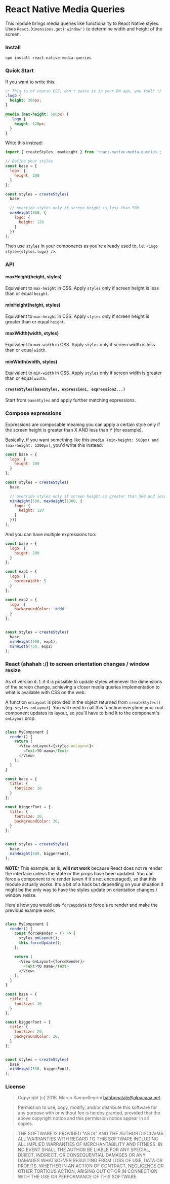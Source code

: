 

# React Native Media Queries

This module brings media queries like functionality to React Native styles.  
Uses `React.Dimensions.get('window')` to determine width and height of the screen.


### Install

`npm install react-native-media-queries`


### Quick Start

If you want to write this:

```css
/* This is of course CSS, don't paste it in your RN app, you fool! */
.logo {
  height: 200px;
}

@media (max-height: 500px) {
  .logo {
    height: 120px;
  }
}
```

Write this instead:

```javascript
import { createStyles, maxHeight } from 'react-native-media-queries';

// Define your styles
const base = {
  logo: {
    height: 200
  }
};

const styles = createStyles(
  base,

  // override styles only if screen height is less than 500
  maxHeight(500, {
    logo: {
      height: 120
    }
  })
);

```

Then use `styles` in your components as you're already used to, i.e. `<Logo style={styles.logo} />`.


### API

#### maxHeight(height, styles)  
Equivalent to `max-height` in CSS.
Apply `styles` only if screen height is less than or equal `height`.

#### minHeight(height, styles)  
Equivalent to `min-height` in CSS.
Apply `styles` only if screen height is greater than or equal `height`.

#### maxWidth(width, styles)  
Equivalent to `max-width` in CSS.
Apply `styles` only if screen width is less than or equal `width`.

#### minWidth(width, styles)  
Equivalent to `min-width` in CSS.
Apply `styles` only if screen width is greater than or equal `width`.

#### `createStyles(baseStyles, expression1, expression2...)`
Start from `baseStyles` and apply further matching expressions.



### Compose expressions
Expressions are composable meaning you can apply a certain style only
if the screen height is greater than X AND less than Y (for example).

Basically, if you want something like this
`@media (min-height: 500px) and (max-height: 1200px)`,
you'd write this instead:

```javascript
const base = {
  logo: {
    height: 200
  }
};

const styles = createStyles(
  base,

  // override styles only if screen height is greater than 500 and less than 1300
  minHeight(500, maxHeight(1300, {
    logo: {
      height: 120
    }
  }))
);

```


And you can have multiple expressions too:

```javascript
const base = {
  logo: {
    height: 200
  }
};

const exp1 = {
  logo: {
    borderWidth: 5
  }
};

const exp2 = {
  logo: {
    backgroundColor: '#ddd'
  }
};


const styles = createStyles(
  base,
  minHeight(500, exp1),
  minWidth(750, exp2)
);
```



### React (ahahah :/) to screen orientation changes / window resize

As of version `0.1.0` it is possible to update styles whenever the dimensions of the screen change,
achieving a closer media queries implementation to what is available with CSS on the web.

A function `onLayout` is provided in the object returned from `createStyles()` (eg. `styles.onLayout`).
You will need to call this function everytime your root component updates its layout, so you'll have to
bind it to the component's `onLayout` prop. 



```javascript

class MyComponent {
  render() {
    return (
      <View onLayout={styles.onLayout}>
        <Text>YO mama</Text>
      </View>
    );
  }
}

const base = {
  title: {
    fontSize: 16
  }
};

const biggerFont = {
  title: {
    fontSize: 20,
    backgroundColor: 20,
  }
};


const styles = createStyles(
  base,
  minHeight(500, biggerFont),
);

```

**NOTE:** This example, as is, **will not work** because React does not re render the interface unless
the state or the props have been updated. You can force a component to re render (even if it's not encouraged),
so that this module actually works. It's a bit of a hack but depending on your situation it might be the only
way to have the styles update on orientation changes / window resize.

Here's how you would use `forceUpdate` to force a re render and make the previous example work:

```javascript

class MyComponent {
  render() {
    const forceRender = () => {
      styles.onLayout();
      this.forceUpdate();
    };

    return (
      <View onLayout={forceRender}>
        <Text>YO mama</Text>
      </View>
    );
  }
}

const base = {
  title: {
    fontSize: 16
  }
};

const biggerFont = {
  title: {
    fontSize: 20,
    backgroundColor: 20,
  }
};


const styles = createStyles(
  base,
  minHeight(500, biggerFont),
);

```




### License


> Copyright (c) 2016, Marco Sampellegrini <babbonatale@alpacaaa.net>


> Permission to use, copy, modify, and/or distribute this software for any purpose with or without fee is hereby granted, provided that the above copyright notice and this permission notice appear in all copies.

> THE SOFTWARE IS PROVIDED "AS IS" AND THE AUTHOR DISCLAIMS ALL WARRANTIES WITH REGARD TO THIS SOFTWARE INCLUDING ALL IMPLIED WARRANTIES OF MERCHANTABILITY AND FITNESS. IN NO EVENT SHALL THE AUTHOR BE LIABLE FOR ANY SPECIAL, DIRECT, INDIRECT, OR CONSEQUENTIAL DAMAGES OR ANY DAMAGES WHATSOEVER RESULTING FROM LOSS OF USE, DATA OR PROFITS, WHETHER IN AN ACTION OF CONTRACT, NEGLIGENCE OR OTHER TORTIOUS ACTION, ARISING OUT OF OR IN CONNECTION WITH THE USE OR PERFORMANCE OF THIS SOFTWARE.
